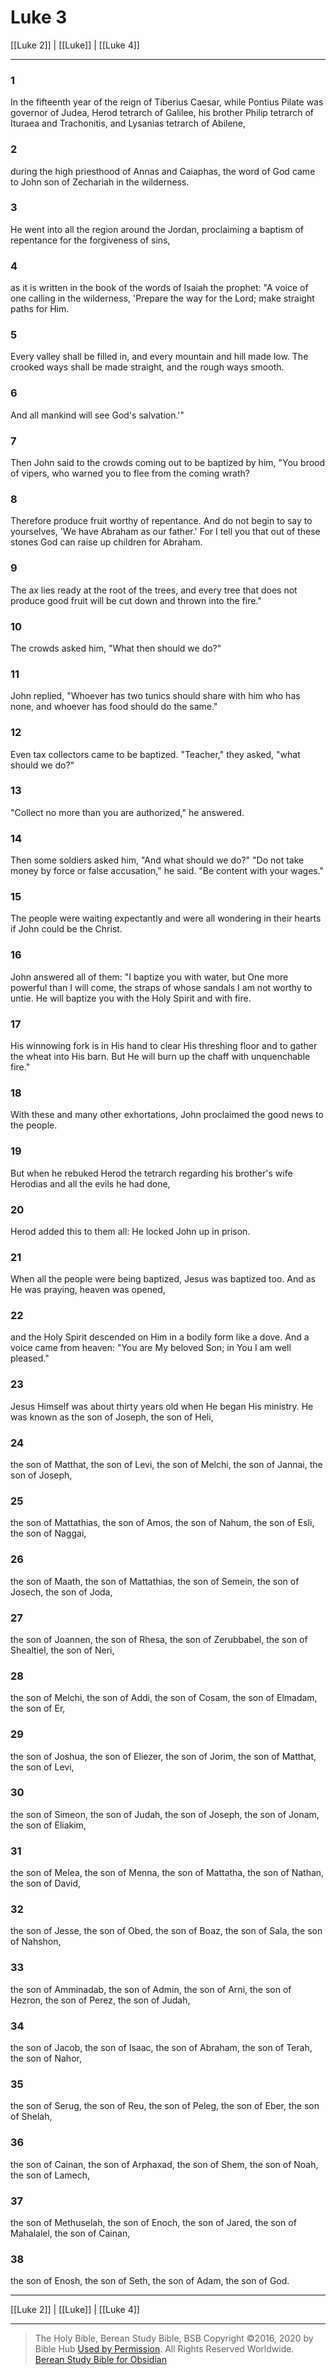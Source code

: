 # Luke 3

[[Luke 2]] | [[Luke]] | [[Luke 4]]

---

### 1
In the fifteenth year of the reign of Tiberius Caesar, while Pontius Pilate was governor of Judea, Herod tetrarch of Galilee, his brother Philip tetrarch of Ituraea and Trachonitis, and Lysanias tetrarch of Abilene,

### 2
during the high priesthood of Annas and Caiaphas, the word of God came to John son of Zechariah in the wilderness.

### 3
He went into all the region around the Jordan, proclaiming a baptism of repentance for the forgiveness of sins,

### 4
as it is written in the book of the words of Isaiah the prophet: "A voice of one calling in the wilderness, 'Prepare the way for the Lord; make straight paths for Him.

### 5
Every valley shall be filled in, and every mountain and hill made low. The crooked ways shall be made straight, and the rough ways smooth.

### 6
And all mankind will see God's salvation.'"

### 7
Then John said to the crowds coming out to be baptized by him, "You brood of vipers, who warned you to flee from the coming wrath?

### 8
Therefore produce fruit worthy of repentance. And do not begin to say to yourselves, 'We have Abraham as our father.' For I tell you that out of these stones God can raise up children for Abraham.

### 9
The ax lies ready at the root of the trees, and every tree that does not produce good fruit will be cut down and thrown into the fire."

### 10
The crowds asked him, "What then should we do?"

### 11
John replied, "Whoever has two tunics should share with him who has none, and whoever has food should do the same."

### 12
Even tax collectors came to be baptized. "Teacher," they asked, "what should we do?"

### 13
"Collect no more than you are authorized," he answered.

### 14
Then some soldiers asked him, "And what should we do?" "Do not take money by force or false accusation," he said. "Be content with your wages."

### 15
The people were waiting expectantly and were all wondering in their hearts if John could be the Christ.

### 16
John answered all of them: "I baptize you with water, but One more powerful than I will come, the straps of whose sandals I am not worthy to untie. He will baptize you with the Holy Spirit and with fire.

### 17
His winnowing fork is in His hand to clear His threshing floor and to gather the wheat into His barn. But He will burn up the chaff with unquenchable fire."

### 18
With these and many other exhortations, John proclaimed the good news to the people.

### 19
But when he rebuked Herod the tetrarch regarding his brother's wife Herodias and all the evils he had done,

### 20
Herod added this to them all: He locked John up in prison.

### 21
When all the people were being baptized, Jesus was baptized too. And as He was praying, heaven was opened,

### 22
and the Holy Spirit descended on Him in a bodily form like a dove. And a voice came from heaven: "You are My beloved Son; in You I am well pleased."

### 23
Jesus Himself was about thirty years old when He began His ministry. He was known as the son of Joseph, the son of Heli,

### 24
the son of Matthat, the son of Levi, the son of Melchi, the son of Jannai, the son of Joseph,

### 25
the son of Mattathias, the son of Amos, the son of Nahum, the son of Esli, the son of Naggai,

### 26
the son of Maath, the son of Mattathias, the son of Semein, the son of Josech, the son of Joda,

### 27
the son of Joannen, the son of Rhesa, the son of Zerubbabel, the son of Shealtiel, the son of Neri,

### 28
the son of Melchi, the son of Addi, the son of Cosam, the son of Elmadam, the son of Er,

### 29
the son of Joshua, the son of Eliezer, the son of Jorim, the son of Matthat, the son of Levi,

### 30
the son of Simeon, the son of Judah, the son of Joseph, the son of Jonam, the son of Eliakim,

### 31
the son of Melea, the son of Menna, the son of Mattatha, the son of Nathan, the son of David,

### 32
the son of Jesse, the son of Obed, the son of Boaz, the son of Sala, the son of Nahshon,

### 33
the son of Amminadab, the son of Admin, the son of Arni, the son of Hezron, the son of Perez, the son of Judah,

### 34
the son of Jacob, the son of Isaac, the son of Abraham, the son of Terah, the son of Nahor,

### 35
the son of Serug, the son of Reu, the son of Peleg, the son of Eber, the son of Shelah,

### 36
the son of Cainan, the son of Arphaxad, the son of Shem, the son of Noah, the son of Lamech,

### 37
the son of Methuselah, the son of Enoch, the son of Jared, the son of Mahalalel, the son of Cainan,

### 38
the son of Enosh, the son of Seth, the son of Adam, the son of God.

---

[[Luke 2]] | [[Luke]] | [[Luke 4]]

---

> The Holy Bible, Berean Study Bible, BSB
> Copyright &copy;2016, 2020 by Bible Hub
> [Used by Permission](https://berean.bible/terms.htm). All Rights Reserved Worldwide.
> [Berean Study Bible for Obsidian](https://github.com/gapmiss/berean-study-bible-for-obsidian)


